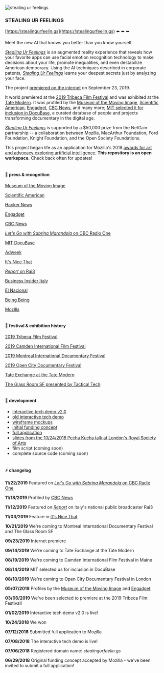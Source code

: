 ![stealing ur feelings](https://github.com/noahlevenson/stealing-ur-feelings/blob/master/suf_gif_04192019.gif)

### STEALING UR FEELINGS

[https://stealingurfeelin.gs](https://stealingurfeelin.gs) :arrow_left: :arrow_left: :arrow_left: 

Meet the new AI that knows you better than you know yourself.

[*Stealing Ur Feelings*](https://stealingurfeelin.gs) is an augmented reality experience that reveals how your favorite apps can use facial emotion recognition technology to make decisions about your life, promote inequalities, and even destabilize American democracy. Using the AI techniques described in corporate patents, [*Stealing Ur Feelings*](https://stealingurfeelin.gs) learns your deepest secrets just by analyzing your face.

The project [premiered on the internet](https://blog.mozilla.org/blog/2019/09/23/introducing-stealing-ur-feelings-an-interactive-documentary-about-big-tech-ai-and-you/) on September 23, 2019.

It world premiered at the [2019 Tribeca Film Festival](https://www.tribecafilm.com/filmguide/stealing-ur-feelings-2019) and was exhibited at the [Tate Modern](https://www.tate.org.uk/whats-on/tate-modern/tate-exchange/workshop/higher-resolution). It was profiled by the [Museum of the Moving Image](http://www.scienceandfilm.org/articles/3216/stealing-ur-feelings), [Scientific American](https://www.scientificamerican.com/article/this-video-watches-you-back/), [Engadget](https://www.engadget.com/2019/05/02/stealing-ur-feelings-ar-film-facial-recognition-tribeca-2019-kanye-pizza/), [CBC News](https://www.cbc.ca/news/canada/montreal/stealing-ur-feelings-1.5362954), and many more; [MIT selected it for inclusion in DocuBase](https://docubase.mit.edu/project/stealing-ur-feelings/), a curated database of people and projects transforming documentary in the digital age.

[*Stealing Ur Feelings*](https://stealingurfeelin.gs) is supported by a $50,000 prize from the NetGain partnership -- a collaboration between Mozilla, MacArthur Foundation, Ford Foundation, Knight Foundation, and the Open Society Foundations. 

This project began life as an application for Mozilla's 2018 [awards for art and advocacy exploring artificial intelligence](https://blog.mozilla.org/blog/2018/06/04/mozilla-announces-225000-for-art-and-advocacy-exploring-artificial-intelligence/). **This repository is an open workspace.** Check back often for updates!
<br/><br/>

#### :newspaper: press & recognition
[Museum of the Moving Image](http://www.scienceandfilm.org/articles/3216/stealing-ur-feelings)

[Scientific American](https://www.scientificamerican.com/article/this-video-watches-you-back/)

[Hacker News](https://news.ycombinator.com/item?id=21337863)

[Engadget](https://www.engadget.com/2019/05/02/stealing-ur-feelings-ar-film-facial-recognition-tribeca-2019-kanye-pizza/)

[CBC News](https://www.cbc.ca/news/canada/montreal/stealing-ur-feelings-1.5362954)

[<em>Let's Go with Sabrina Marandola</em> on CBC Radio One](https://www.cbc.ca/listen/live-radio/1-383-lets-go/clip/15748048-stealing-ur-feelings)

[MIT DocuBase](https://docubase.mit.edu/project/stealing-ur-feelings/)

[Adweek](https://www.adweek.com/digital/mozilla-wants-to-know-if-snapchat-and-other-platforms-are-stealing-ur-feelings/)

[It's Nice That](https://www.itsnicethat.com/articles/noah-levenson-stealing-ur-feelings-digital-011119)

[<em>Report</em> on Rai3](http://www.rai.it/programmi/report/inchieste/App-arenze-e1d7bdf1-b939-488a-a3e1-d3228e9b5729.html)

[Business Insider Italy](https://it.businessinsider.com/occhio-a-quella-telecamera-lo-smartphone-ti-spia-lai-dellapp-studia-le-tue-espressioni-e-capisce-i-tuoi-gusti-e-monetizza/)

[El Nacional](https://www.elnacional.com/papel-literario/narrativas-interactivas-y-transmedia-6/)

[Boing Boing](https://boingboing.net/2019/09/29/big-five-junk-sci.html)

[Mozilla](https://blog.mozilla.org/blog/2019/09/23/introducing-stealing-ur-feelings-an-interactive-documentary-about-big-tech-ai-and-you/)
<br/><br/>

#### :movie_camera: festival & exhibition history
[2019 Tribeca Film Festival](https://www.tribecafilm.com/filmguide/stealing-ur-feelings-2019)

[2019 Camden International Film Festival](https://ciff19.eventive.org/films/stealing-ur-feelings-5d559831bc7b71011b2e7a96)

[2019 Montreal International Documentary Festival](https://ridm.ca/en/films/stealing-ur-feelings)

[2019 Open City Documentary Festival](https://opencitylondon.com/events/expanded-realities-2019/)

[Tate Exchange at the Tate Modern](https://www.tate.org.uk/whats-on/tate-modern/tate-exchange/workshop/higher-resolution)

[The Glass Room SF presented by Tactical Tech](https://theglassroom.org/san-francisco/exhibits)
<br/><br/>

#### :eyes: development
* [interactive tech demo v2.0](https://noahlevenson.github.io/stealing-ur-feelings/tech-demo-v2/)
* [old interactive tech demo](https://noahlevenson.github.io/stealing-ur-feelings/tech-demo/) 
* [wireframe mockups](https://noahlevenson.github.io/stealing-ur-feelings/media/wireframes_07112018.pdf)
* [initial funding concept](https://github.com/noahlevenson/stealing-ur-feelings/blob/master/media/initial-funding-concept.md)
* [full application](https://github.com/noahlevenson/stealing-ur-feelings/blob/master/media/full-application.md)
* [slides from the 10/24/2018 Pecha Kucha talk at London's Royal Society of Arts](https://docs.google.com/presentation/d/e/2PACX-1vSGp751HRvqRZc-oWQM_JA9mb0IfSe8w2bBLbMmNi3-fb2gRVuUeyUqYsko0Gatd53z2BETPx-63Ybk/pub?start=false&loop=false&delayms=20000)
* film script (coming soon)
* complete source code (coming soon)
<br/><br/>

#### :zap: changelog
**11/22/2019** Featured on [<em>Let's Go with Sabrina Marandola</em> on CBC Radio One](https://www.cbc.ca/listen/live-radio/1-383-lets-go/clip/15748048-stealing-ur-feelings)

**11/18/2019** Profiled by [CBC News](https://www.cbc.ca/news/canada/montreal/stealing-ur-feelings-1.5362954)

**11/12/2019** Featured on [<em>Report</em>](http://www.rai.it/programmi/report/inchieste/App-arenze-e1d7bdf1-b939-488a-a3e1-d3228e9b5729.html) on Italy's national public broadcaster Rai3

**11/03/2019** Feature in [It's Nice That](https://www.itsnicethat.com/articles/noah-levenson-stealing-ur-feelings-digital-011119)

**10/21/2019** We're coming to Montreal International Documentary Festival and The Glass Room SF

**09/23/2019** Internet premiere

**09/14/2019** We're coming to Tate Exchange at the Tate Modern

**08/19/2019** We're coming to Camden International Film Festival in Maine

**08/14/2019** MIT selected us for inclusion in DocuBase

**08/10/2019** We're coming to Open City Documentary Festival in London

**05/07/2019** Profiles by the [Museum of the Moving Image](http://www.scienceandfilm.org/articles/3216/stealing-ur-feelings) and [Engadget](https://www.engadget.com/2019/05/02/stealing-ur-feelings-ar-film-facial-recognition-tribeca-2019-kanye-pizza/)

**03/06/2019** We've been selected to premiere at the 2019 Tribeca Film Festival! 

**01/02/2019** Interactive tech demo v2.0 is live!

**10/24/2018** We won 

**07/12/2018** Submitted full application to Mozilla

**07/08/2018** The interactive tech demo is live!

**07/06/2018** Registered domain name: *stealingurfeelin.gs*

**06/29/2018** Original funding concept accepted by Mozilla - we've been invited to submit a full application! 

